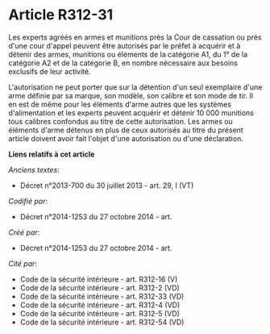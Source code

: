 # Article R312-31

Les experts agréés en armes et munitions près la Cour de cassation ou près d'une cour d'appel peuvent être autorisés par le
préfet à acquérir et à détenir des armes, munitions ou éléments de la catégorie A1, du 1° de la catégorie A2 et de la
catégorie B, en nombre nécessaire aux besoins exclusifs de leur activité.

L'autorisation ne peut porter que sur la détention d'un seul exemplaire d'une arme définie par sa marque, son modèle, son
calibre et son mode de tir. Il en est de même pour les éléments d'arme autres que les systèmes d'alimentation et les experts
peuvent acquérir et détenir 10 000 munitions tous calibres confondus au titre de cette autorisation. Les armes ou éléments
d'arme détenus en plus de ceux autorisés au titre du présent article doivent avoir fait l'objet d'une autorisation ou d'une
déclaration.

**Liens relatifs à cet article**

_Anciens textes_:

  - Décret n°2013-700 du 30 juillet 2013 - art. 29, I (VT)

_Codifié par_:

  - Décret n°2014-1253 du 27 octobre 2014 - art.

_Créé par_:

  - Décret n°2014-1253 du 27 octobre 2014 - art.

_Cité par_:

  - Code de la sécurité intérieure - art. R312-16 (V)
  - Code de la sécurité intérieure - art. R312-2 (VD)
  - Code de la sécurité intérieure - art. R312-33 (VD)
  - Code de la sécurité intérieure - art. R312-4 (VD)
  - Code de la sécurité intérieure - art. R312-5 (VD)
  - Code de la sécurité intérieure - art. R312-54 (VD)
